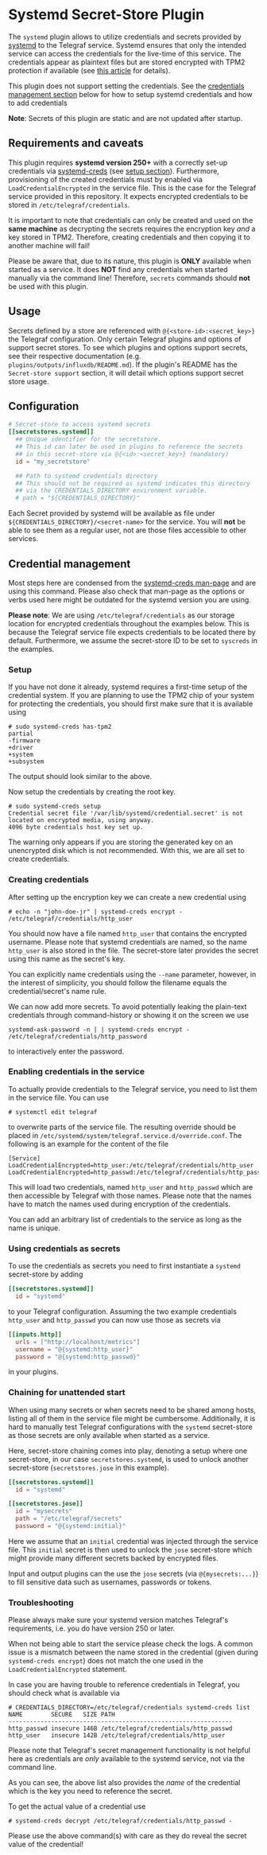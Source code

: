 # Systemd Secret-Store Plugin

The `systemd` plugin allows to utilize credentials and secrets provided by
[systemd][] to the Telegraf service. Systemd ensures that only the intended
service can access the credentials for the live-time of this service. The
credentials appear as plaintext files but are stored encrypted with TPM2
protection if available (see [this article][systemd-descr] for details).

This plugin does not support setting the credentials. See the
[credentials management section](#credential-management) below for how to
setup systemd credentials and how to add credentials

**Note**: Secrets of this plugin are static and are not updated after startup.

## Requirements and caveats

This plugin requires **systemd version 250+** with a correctly set-up
credentials via [systemd-creds][] (see [setup section](#credential-management)).
Furthermore, provisioning of the created credentials must by enabled
via `LoadCredentialEncrypted` in the service file. This is the case for the
Telegraf service provided in this repository. It expects encrypted credentials
to be stored in `/etc/telegraf/credentials`.

It is important to note that credentials can only be created and used on
the **same machine** as decrypting the secrets requires the encryption
key *and* a key stored in TPM2. Therefore, creating credentials and then
copying it to another machine will fail!

Please be aware that, due to its nature, this plugin is **ONLY** available
when started as a service. It does **NOT** find any credentials when started
manually via the command line! Therefore, `secrets` commands should **not**
be used with this plugin.

## Usage <!-- @/docs/includes/secret_usage.md -->

Secrets defined by a store are referenced with `@{<store-id>:<secret_key>}`
the Telegraf configuration. Only certain Telegraf plugins and options of
support secret stores. To see which plugins and options support
secrets, see their respective documentation (e.g.
`plugins/outputs/influxdb/README.md`). If the plugin's README has the
`Secret-store support` section, it will detail which options support secret
store usage.

## Configuration

```toml @sample.conf
# Secret-store to access systemd secrets
[[secretstores.systemd]]
  ## Unique identifier for the secretstore.
  ## This id can later be used in plugins to reference the secrets
  ## in this secret-store via @{<id>:<secret_key>} (mandatory)
  id = "my_secretstore"

  ## Path to systemd credentials directory
  ## This should not be required as systemd indicates this directory
  ## via the CREDENTIALS_DIRECTORY environment variable.
  # path = "${CREDENTIALS_DIRECTORY}"
```

Each Secret provided by systemd will be available as file under
`${CREDENTIALS_DIRECTORY}/<secret-name>` for the service. You will **not**
be able to see them as a regular user, not are those files accessible to other
services.

## Credential management

Most steps here are condensed from the [systemd-creds man-page][systemd-creds]
and are using this command. Please also check that man-page as the options
or verbs used here might be outdated for the systemd version you are using.

**Please note**: We are using `/etc/telegraf/credentials` as our storage
location for encrypted credentials throughout the examples below. This is
because the Telegraf service file expects credentials to be located there
by default. Furthermore, we assume the secret-store ID to be set to `syscreds`
in the examples.

### Setup

If you have not done it already, systemd requires a first-time setup of the
credential system. If you are planning to use the TPM2 chip of your system
for protecting the credentials, you should first make sure that it is
available using

```shell
# sudo systemd-creds has-tpm2
partial
-firmware
+driver
+system
+subsystem
```

The output should look similar to the above.

Now setup the credentials by creating the root key.

```shell
# sudo systemd-creds setup
Credential secret file '/var/lib/systemd/credential.secret' is not located on encrypted media, using anyway.
4096 byte credentials host key set up.
```

The warning only appears if you are storing the generated key on an unencrypted
disk which is not recommended. With this, we are all set to create credentials.

### Creating credentials

After setting up the encryption key we can create a new credential using

```shell
# echo -n "john-doe-jr" | systemd-creds encrypt - /etc/telegraf/credentials/http_user
```

You should now have a file named `http_user` that contains the encrypted
username. Please note that systemd credentials are named, so the name
`http_user` is also stored in the file. The secret-store later provides
the secret using this name as the secret's key.

You can explicitly name credentials using the `--name` parameter, however,
in the interest of simplicity, you should follow the filename equals the
credential/secret's name rule.

We can now add more secrets. To avoid potentially leaking the plain-text
credentials through command-history or showing it on the screen we use

```shell
systemd-ask-password -n | | systemd-creds encrypt - /etc/telegraf/credentials/http_password
```

to interactively enter the password.

### Enabling credentials in the service

To actually provide credentials to the Telegraf service, you need to list them
in the service file. You can use

```shell
# systemctl edit telegraf
```

to overwrite parts of the service file. The resulting override should be placed
in `/etc/systemd/system/telegraf.service.d/override.conf`. The following is an
example for the content of the file

```text
[Service]
LoadCredentialEncrypted=http_user:/etc/telegraf/credentials/http_user
LoadCredentialEncrypted=http_passwd:/etc/telegraf/credentials/http_passwd
```

This will load two credentials, named `http_user` and `http_passwd` which are
then accessible by Telegraf with those names. Please note that the names have
to match the names used during encryption of the credentials.

You can add an arbitrary list of credentials to the service as long as the name
is unique.

### Using credentials as secrets

To use the credentials as secrets you need to first instantiate a `systemd`
secret-store by adding

```toml
[[secretstores.systemd]]
  id = "systemd"
```

to your Telegraf configuration. Assuming the two example credentials
`http_user` and `http_passwd` you can now use those as secrets via

```toml
[[inputs.http]]
  urls = ["http://localhost/metrics"]
  username = "@{systemd:http_user}"
  password = "@{systemd:http_passwd}"

```

in your plugins.

### Chaining for unattended start

When using many secrets or when secrets need to be shared among hosts, listing
all of them in the service file might be cumbersome. Additionally, it is hard
to manually test Telegraf configurations with the `systemd` secret-store as
those secrets are only available when started as a service.

Here, secret-store chaining comes into play, denoting a setup where one
secret-store, in our case `secretstores.systemd`, is used to unlock another
secret-store (`secretstores.jose` in this example).

```toml
[[secretstores.systemd]]
  id = "systemd"

[[secretstores.jose]]
  id = "mysecrets"
  path = "/etc/telegraf/secrets"
  password = "@{systemd:initial}"
```

Here we assume that an `initial` credential was injected through the service
file. This `initial` secret is then used to unlock the `jose` secret-store
which might provide many different secrets backed by encrypted files.

Input and output plugins can the use the `jose` secrets (via `@{mysecrets:...}`)
to fill sensitive data such as usernames, passwords or tokens.

### Troubleshooting

Please always make sure your systemd version matches Telegraf's requirements,
i.e. you do have version 250 or later.

When not being able to start the service please check the logs. A common issue
is a mismatch between the name stored in the credential (given during
`systemd-creds encrypt`) does not match the one used in the
`LoadCredentialEncrypted` statement.

In case you are having trouble to reference credentials in Telegraf, you should
check what is available via

```shell
# CREDENTIALS_DIRECTORY=/etc/telegraf/credentials systemd-creds list
NAME        SECURE   SIZE PATH
---------------------------------------------------------------
http_passwd insecure 146B /etc/telegraf/credentials/http_passwd
http_user   insecure 142B /etc/telegraf/credentials/http_user
```

Please note that Telegraf's secret management functionality is not helpful here
as credentials are *only* available to the systemd service, not via the command
line.

As you can see, the above list also provides the *name* of the credential which
is the key you need to reference the secret.

To get the actual value of a credential use

```shell
# systemd-creds decrypt /etc/telegraf/credentials/http_passwd -
```

Please use the above command(s) with care as they do reveal the secret value
of the credential!

[systemd]: https://www.freedesktop.org/wiki/Software/systemd/
[systemd-descr]: https://systemd.io/CREDENTIALS
[systemd-creds]: https://www.freedesktop.org/software/systemd/man/systemd-creds.html
